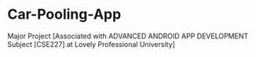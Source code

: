 # Car-Pooling-App
Major Project [Associated with ADVANCED ANDROID APP DEVELOPMENT Subject [CSE227] at Lovely Professional University]
